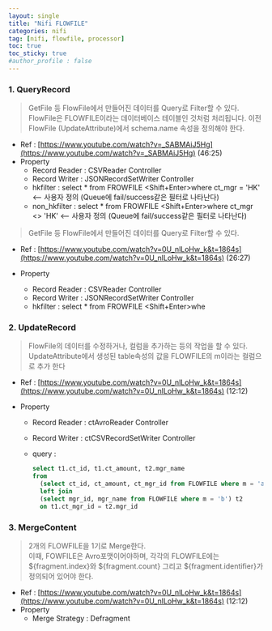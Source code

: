 ```yaml
---
layout: single
title: "Nifi FLOWFILE"
categories: nifi
tag: [nifi, flowfile, processor]
toc: true
toc_sticky: true
#author_profile : false
---
```




### 1. QueryRecord

> GetFile 등 FlowFile에서 만들어진 데이터를 Query로 Filter할 수 있다. FlowFile은 FLOWFILE이라는 데이터베이스 테이블인 것처럼 처리됩니다. 이전 FlowFile (UpdateAttribute)에서 schema.name 속성을 정의해야 한다. 

* Ref : [https://www.youtube.com/watch?v=_SABMAiJ5Hg](https://www.youtube.com/watch?v=_SABMAiJ5Hg) (46:25)
* Property
  - Record Reader : CSVReader Controller
  - Record Writer : JSONRecordSetWriter Controller
  - hkfilter : select * from FROWFILE <Shift+Enter>where ct_mgr = 'HK' <-- 사용자 정의 (Queue에 fail/success같은 필터로 나타난다)
  - non_hkfilter : select * from FROWFILE <Shift+Enter>where ct_mgr <> 'HK' <-- 사용자 정의 (Queue에 fail/success같은 필터로 나타난다)

> GetFile 등 FlowFile에서 만들어진 데이터를 Query로 Filter할 수 있다. 

* Ref : [https://www.youtube.com/watch?v=0U_nlLoHw_k&t=1864s](https://www.youtube.com/watch?v=0U_nlLoHw_k&t=1864s) (26:27)

* Property

  - Record Reader : CSVReader Controller
  - Record Writer : JSONRecordSetWriter Controller
  - hkfilter : select * from FROWFILE <Shift+Enter>whe

  

### 2. UpdateRecord

> FlowFile의 데이터를 수정하거나, 컬럼을 추가하는 등의 작업을 할 수 있다.  UpdateAttribute에서 생성된 table속성의 값을 FLOWFILE의 m이라는 컬럼으로 추가 한다

* Ref : [https://www.youtube.com/watch?v=0U_nlLoHw_k&t=1864s](https://www.youtube.com/watch?v=0U_nlLoHw_k&t=1864s) (12:12)

* Property
  - Record Reader : ctAvroReader Controller
  
  - Record Writer : ctCSVRecordSetWriter Controller
  
  - query : 
  
    ```sql
    select t1.ct_id, t1.ct_amount, t2.mgr_name
    from 
      (select ct_id, ct_amount, ct_mgr_id from FLOWFILE where m = 'a') t1
      left join 
      (select mgr_id, mgr_name from FLOWFILE where m = 'b') t2
      on t1.ct_mgr_id = t2.mgr_id
    ```



### 3. MergeContent

> 2개의  FLOWFILE을 1기로 Merge한다.<br>
> 이때, FOWFILE은 Avro포맷이어야하며, 각각의 FLOWFILE에는 ${fragment.index}와 ${fragment.count} 그리고 ${fragment.identifier}가 정의되어 있어야 한다.

* Ref : [https://www.youtube.com/watch?v=0U_nlLoHw_k&t=1864s](https://www.youtube.com/watch?v=0U_nlLoHw_k&t=1864s) (12:12)
* Property
  -  Merge Strategy : Defragment
